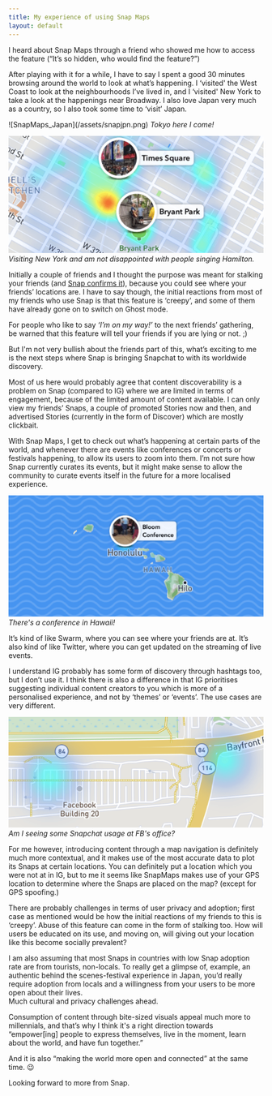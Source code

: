 ```yaml
---
title: My experience of using Snap Maps
layout: default
---
```


I heard about Snap Maps through a friend who showed me how to access the feature (“It’s so hidden, who would find the feature?”)

<p></p>

After playing with it for a while, I have to say I spent a good 30 minutes browsing around the world to look at what’s happening. I ‘visited' the West Coast to look at the neighbourhoods I’ve lived in, and I ‘visited' New York to take a look at the happenings near Broadway. I also love Japan very much as a country, so I also took some time to ‘visit’ Japan.

<p></p>
![SnapMaps_Japan](/assets/snapjpn.png)
<i>Tokyo here I come!</i>
<p></p>

![SnapMaps_NY](/assets/snapny.png)
<i>Visiting New York and am not disappointed with people singing Hamilton.</i>

<p></p>

Initially a couple of friends and I thought the purpose was meant for stalking your friends (and <a href="https://www.snap.com/en-US/news/post/introducing-the-snap-map/">Snap confirms it</a>), because you could see where your friends’ locations are. I have to say though, the initial reactions from most of my friends who use Snap is that this feature is ‘creepy’, and some of them have already gone on to switch on Ghost mode.

<p></p>

For people who like to say <i>‘I’m on my way!’</i> to the next friends’ gathering, be warned that this feature will tell your friends if you are lying or not. ;)

<p></p>

But I'm not very bullish about the friends part of this, what’s exciting to me is the next steps where Snap is bringing Snapchat to with its worldwide discovery.

<p></p>

Most of us here would probably agree that content discoverability is a problem on Snap (compared to IG) where we are limited in terms of engagement, because of the limited amount of content available. I can only view my friends’ Snaps, a couple of promoted Stories now and then, and advertised Stories (currently in the form of Discover) which are mostly clickbait.

<p></p>

With Snap Maps, I get to check out what’s happening at certain parts of the world, and whenever there are events like conferences or concerts or festivals happening, to allow its users to zoom into them. I’m not sure how Snap currently curates its events, but it might make sense to allow the community to curate events itself in the future for a more localised experience.

<p></p>

![SnapMaps_HW](/assets/snaphw.png)
<i>There's a conference in Hawaii!</i>

It’s kind of like Swarm, where you can see where your friends are at.
It’s also kind of like Twitter, where you can get updated on the streaming of live events.

<p></p>

I understand IG probably has some form of discovery through hashtags too, but I don’t use it. I think there is also a difference in that IG prioritises suggesting individual content creators to you which is more of a personalised experience, and not by ‘themes’ or ‘events’. The use cases are very different.

<p></p>

![SnapMaps_WC](/assets/snapfb.png)
<i>Am I seeing some Snapchat usage at FB's office?</i>

For me however, introducing content through a map navigation is definitely much more contextual, and it makes use of the most accurate data to plot its Snaps at certain locations. You can definitely put a location which you were not at in IG, but to me it seems like SnapMaps makes use of your GPS location to determine where the Snaps are placed on the map? (except for GPS spoofing.)

<p></p>

There are probably challenges in terms of user privacy and adoption; first case as mentioned would be how the initial reactions of my friends to this is ‘creepy’. Abuse of this feature can come in the form of stalking too. How will users be educated on its use, and moving on, will giving out your location like this become socially prevalent?

<p></p>

I am also assuming that most Snaps in countries with low Snap adoption rate are from tourists, non-locals. To really get a glimpse of, example, an authentic behind the scenes-festival experience in Japan, you’d really require adoption from locals and a willingness from your users to be more open about their lives.<br>
Much cultural and privacy challenges ahead.

<p></p>

Consumption of content through bite-sized visuals appeal much more to millennials, and that’s why I think it's a right direction towards “empower[ing] people to express themselves, live in the moment, learn about the world, and have fun together.” 

<p></p>

And it is also “making the world more open and connected” at the same time. 😉

<p></p>

Looking forward to more from Snap.
